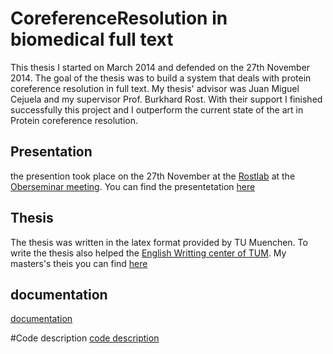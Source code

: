 CoreferenceResolution in biomedical full text
=====================
This thesis I started on March 2014 and defended on the 27th November 2014. The goal of the thesis was to build a system that deals with protein coreference resolution in full text. 
My thesis' advisor was Juan Miguel Cejuela and my supervisor Prof. Burkhard Rost. With their support I finished successfully this project and I outperform the current state of the art in Protein coreference resolution. 


## Presentation
the presention took place on the 27th November at the [Rostlab](https://rostlab.org/) at the [Oberseminar meeting](https://rostlab.org/node/940). You can find the presentetation [here](https://www.slideshare.net/secret/r8u8yQp0KrZufM) 

## Thesis
The thesis was written in the latex format provided by TU Muenchen. To write the thesis also helped the [English Writting center of TUM](http://www.tum.de/en/global/language-center/). My masters's theis you can find [here](https://drive.google.com/file/d/0BxKilvn7au3WalpTdDZsbXRnYzQ/view?usp=sharing) 

## documentation
[documentation](https://github.com/kujta1/CoreferenceResolution/wiki)

#Code description
[code description](https://github.com/kujta1/CoreferenceResolution/wiki/Code-documentation)
